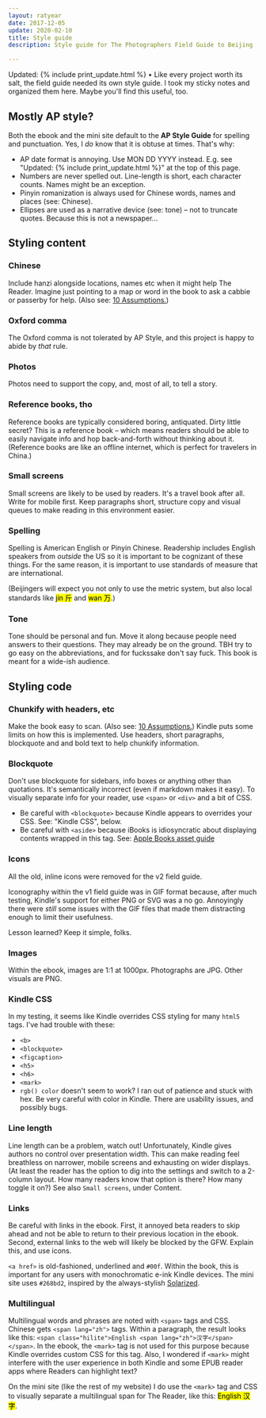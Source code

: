 ```yaml
---
layout: ratyear
date: 2017-12-05
update: 2020-02-10
title: Style guide
description: Style guide for The Photographers Field Guide to Beijing

---
```


Updated: {% include print_update.html %} • Like every project worth its salt, the field guide needed its own style guide. I took my sticky notes and organized them here. Maybe you'll find this useful, too.


## Mostly AP style?

Both the ebook and the mini site default to the **AP Style Guide** for spelling and punctuation. Yes, I _do_ know that it is obtuse at times. That's why:

* AP date format is annoying. Use MON DD YYYY instead. E.g. see "Updated: {% include print_update.html %}" at the top of this page.
* Numbers are never spelled out. Line-length is short, each character counts. Names might be an exception.
* Pinyin romanization is always used for Chinese words, names and places (see: Chinese).
* Ellipses are used as a narrative device (see: tone) – not to truncate quotes. Because this is not a newspaper…


## Styling content

### Chinese

Include hanzi alongside locations, names etc when it might help The Reader. Imagine just pointing to a map or word in the book to ask a cabbie or passerby for help. (Also see: [10 Assumptions.](https://www.zachmccabe.com/beijing/bts_10_assumptions.html))

### Oxford comma

The Oxford comma is not tolerated by AP Style, and this project is happy to abide by *that* rule.

### Photos

Photos need to support the copy, and, most of all, to tell a story.

### Reference books, tho

Reference books are typically considered boring, antiquated. Dirty little secret? This is a reference book – which means readers should be able to easily navigate info and hop back-and-forth without thinking about it. (Reference books are like an offline internet, which is perfect for travelers in China.)

### Small screens

Small screens are likely to be used by readers. It's a travel book after all. Write for mobile first. Keep paragraphs short, structure copy and visual queues to make reading in this environment easier.

### Spelling

Spelling is American English or Pinyin Chinese. Readership includes English speakers from _outside_ the US so it is important to be cognizant of these things. For the same reason, it is important to use standards of measure that are international.

(Beijingers will expect you not only to use the metric system, but also local standards like <mark>jin <span lang="zh">斤</span></mark> and <mark>wan <span lang="zh">万</span></mark>.)

### Tone

Tone should be personal and fun. Move it along because people need answers to their questions. They may already be on the ground. TBH try to go easy on the abbreviations, and for fuckssake don't say fuck. This book is meant for a wide-ish audience.



## Styling code

### Chunkify with headers, etc

Make the book easy to scan. (Also see: [10 Assumptions.](https://www.zachmccabe.com/beijing/10_assumptions.html)) Kindle puts some limits on how this is implemented. Use headers, short paragraphs, blockquote and and bold text to help chunkify information.


### Blockquote

Don't use blockquote for sidebars, info boxes or anything other than quotations. It's semantically incorrect (even if markdown makes it easy). To visually separate info for your reader, use `<span>` or `<div>` and a bit of CSS.

- Be careful with `<blockquote>` because Kindle appears to overrides your CSS. See: "Kindle CSS", below.
- Be careful with `<aside>` because iBooks is idiosyncratic about displaying contents wrapped in this tag. See: [Apple Books asset guide](https://help.apple.com/itc/booksassetguide/)


### Icons

All the old, inline icons were removed for the v2 field guide.

Iconography within the v1 field guide was in GIF format because, after much testing, Kindle's support for either PNG or SVG was a no go. Annoyingly there were _still_ some issues with the GIF files that made them distracting enough to limit their usefulness.

Lesson learned? Keep it simple, folks.


### Images

Within the ebook, images are 1:1 at 1000px. Photographs are JPG. Other visuals are PNG.


### Kindle CSS

In my testing, it seems like Kindle overrides CSS styling for many `html5` tags. I've had trouble with these:

* `<b>`
* `<blockquote>`
* `<figcaption>`
* `<h5>`
* `<h6>`
* `<mark>`
* `rgb() color` doesn't seem to work? I ran out of patience and stuck with hex. Be very careful with color in Kindle. There are usability issues, and possibly bugs.


### Line length

Line length can be a problem, watch out! Unfortunately, Kindle gives authors no control over presentation width. This can make reading feel breathless on narrower, mobile screens and exhausting on wider displays. (At least the reader has the option to dig into the settings and switch to a 2-column layout. How many readers know that option is there? How many toggle it on?) See also `Small screens`, under Content.


### Links

Be careful with links in the ebook. First, it annoyed beta readers to skip ahead and not be able to return to their previous location in the ebook. Second, external links to the web will likely be blocked by the GFW. Explain this, and use icons.

`<a href>` is old-fashioned, underlined and `#00f`. Within the book, this is important for any users with monochromatic e-ink Kindle devices. The mini site uses `#268bd2`, inspired by the always-stylish [Solarized](http://ethanschoonover.com/solarized).


### Multilingual

Multilingual words and phrases are noted with `<span>` tags and CSS. Chinese gets `<span lang="zh">` tags. Within a paragraph, the result looks like this: `<span class="hilite">English <span lang="zh">汉字</span></span>`. In the ebook, the `<mark>` tag is not used for this purpose because Kindle overrides custom CSS for this tag. Also, I wondered if `<mark>` might interfere with the user experience in both Kindle and some EPUB reader apps where Readers can highlight text?

On the mini site (like the rest of my website) I do use the `<mark>` tag and CSS to visually separate a multilingual span for The Reader, like this: <mark><span class="hilite">English <span lang="zh">汉字</span></mark>.
